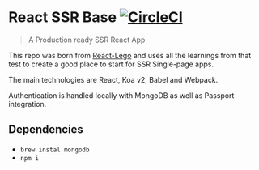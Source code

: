 # React SSR Base [![CircleCI](https://circleci.com/gh/peter-mouland/React-ssr-base.svg?style=svg)](https://circleci.com/gh/peter-mouland/React-ssr-base)

> A Production ready SSR React App

This repo was born from [React-Lego](https://github.com/peter-mouland/react-lego) and uses all the learnings from that test to create a good place to start for SSR Single-page apps.

The main technologies are React, Koa v2, Babel and Webpack.

Authentication is handled locally with MongoDB as well as Passport integration.

## Dependencies
 
  * `brew instal mongodb`
  * `npm i`
